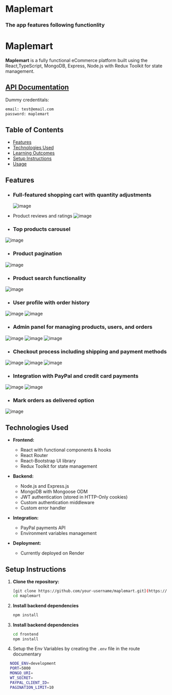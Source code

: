 # Maplemart
### The app features following functionlity

# Maplemart

**Maplemart** is a fully functional eCommerce platform built using the React,TypeScript, MongoDB, Express, Node.js with Redux Toolkit for state management.
## [API Documentation](https://documenter.getpostman.com/view/38012941/2sAXqne4F8#63a4bd98-6fa5-4255-8f8c-f555a5e0e7d5) 

Dummy credentitals:
```bash
email: test@email.com
password: maplemart
```

## Table of Contents

- [Features](#features)
- [Technologies Used](#technologies-used)
- [Learning Outcomes](#learning-outcomes)
- [Setup Instructions](#setup-instructions)
- [Usage](#usage)

## Features

- ### Full-featured shopping cart with quantity adjustments
  ![image](https://github.com/user-attachments/assets/5db749ff-8d0c-473f-9028-58483ee61650)
- Product reviews and ratings
![image](https://github.com/user-attachments/assets/1747b526-79a1-416a-9679-1272d26f59f7)

- ### Top products carousel
![image](https://github.com/user-attachments/assets/b8e4736c-f2a6-4405-8644-62394d62e9da)
- ### Product pagination
![image](https://github.com/user-attachments/assets/60711a59-1b88-49e0-bd45-0953ec6c06fe)

- ### Product search functionality
![image](https://github.com/user-attachments/assets/11bd0cb7-1dd4-4620-8c26-3025052086a2)

- ### User profile with order history
![image](https://github.com/user-attachments/assets/e4f7649d-2b03-48ae-af16-2ae01999e4e2)
![image](https://github.com/user-attachments/assets/117ad5ab-5ee0-4a1d-be75-4edd0f74b1dd)

- ### Admin panel for managing products, users, and orders
![image](https://github.com/user-attachments/assets/09c702f9-1e10-4a6b-aa0c-a592d1eb8158)
![image](https://github.com/user-attachments/assets/53b1c297-f76e-4677-aebb-bea7d207a58d)
![image](https://github.com/user-attachments/assets/6fbd576a-215f-4cda-8084-ec1a72212d33)
 
- ### Checkout process including shipping and payment methods
![image](https://github.com/user-attachments/assets/247a55d9-0224-4a52-af22-cb8161d7cbb1)
![image](https://github.com/user-attachments/assets/a550b7c1-03db-4ebe-a6ba-f5b4eb4ed151)
![image](https://github.com/user-attachments/assets/d6ddd225-1c82-46e5-bbfa-fd2f43c6188f)

- ### Integration with PayPal and credit card payments
![image](https://github.com/user-attachments/assets/573cfcce-e76b-4449-b102-5c4ef3d2b99a)
![image](https://github.com/user-attachments/assets/757f7634-278c-4e00-b194-ef6daa4751fe)
- ### Mark orders as delivered option
![image](https://github.com/user-attachments/assets/3ead7164-f21f-4df6-b01f-455f132c58fe)

## Technologies Used

- **Frontend:**
  - React with functional components & hooks
  - React Router
  - React-Bootstrap UI library
  - Redux Toolkit for state management

- **Backend:**
  - Node.js and Express.js
  - MongoDB with Mongoose ODM
  - JWT authentication (stored in HTTP-Only cookies)
  - Custom authentication middleware
  - Custom error handler

- **Integration:**
  - PayPal payments API
  - Environment variables management

- **Deployment:**
  - Currently deployed on Render
  
## Setup Instructions

1. **Clone the repository:**
   ```bash
   [git clone https://github.com/your-username/maplemart.git](https://github.com/Abhishek-Shukla-github/Maplemart.git)
   cd maplemart
2. **Install backend dependencies**
   ```bash
   npm install
3. **Install backend dependencies**
   ```bash
   cd frontend
   npm install
4. Setup the Env Variables by creating the `.env` file in the route documentary
  ```bash
    NODE_ENV=development
    PORT=5000
    MONGO_URI=
    WT_SECRET=
    PAYPAL_CLIENT_ID=
    PAGINATION_LIMIT=10
